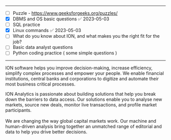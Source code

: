 ----

- [ ] Puzzle - https://www.geeksforgeeks.org/puzzles/
- [x] DBMS and OS basic questions ✅ 2023-05-03
- [ ] SQL practice
- [x] Linux commands ✅ 2023-05-03
- [ ] What do you know about ION, and what makes you the right fit for the job?
- [ ] Basic data analyst questions
- [ ] Python coding practice ( some simple questions )

---



ION software helps you improve decision-making, increase efficiency, simplify complex processes and empower your people. We enable financial institutions, central banks and corporations to digitize and automate their most business critical processes.

ION Analytics is passionate about building solutions that help you break down the barriers to data access. Our solutions enable you to analyse new markets, source new deals, monitor live transactions, and profile market participants.  
   
We are changing the way global capital markets work. Our machine and human-driven analysis bring together an unmatched range of editorial and data to help you drive better decisions.

